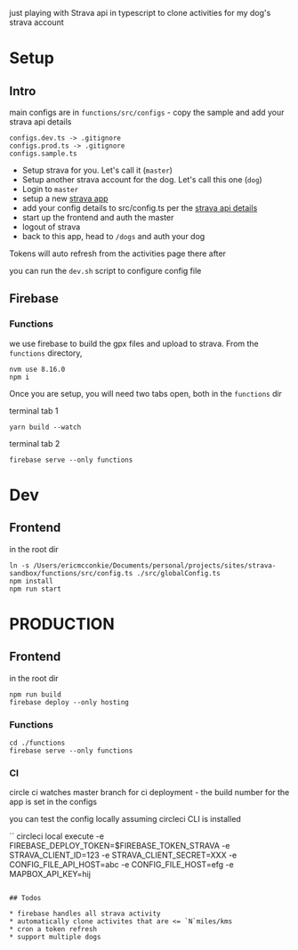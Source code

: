 just playing with Strava api in typescript to clone activities for my dog's strava account

# Setup

## Intro
main configs are in `functions/src/configs` - copy the sample and add your strava api details

```
configs.dev.ts -> .gitignore
configs.prod.ts -> .gitignore
configs.sample.ts
```

* Setup strava for you. Let's call it (`master`)
* Setup another strava account for the dog. Let's call this one (`dog`)
* Login to `master`
* setup a new [strava app ](https://www.strava.com/settings/api)
* add your config details to src/config.ts per the [strava api details](https://www.strava.com/settings/api)
* start up the frontend and auth the master
* logout of strava
* back to this app, head to `/dogs` and auth your dog

Tokens will auto refresh from the activities page there after


you can run the `dev.sh` script to configure config file

## Firebase

### Functions
we use firebase to build the gpx files and upload to strava. From the `functions` directory, 
```
nvm use 8.16.0
npm i
``` 

Once you are setup, you will need two tabs open, both in the `functions` dir

terminal tab 1
```
yarn build --watch
```

terminal tab 2
```
firebase serve --only functions
```

# Dev
## Frontend
in the root dir
```
ln -s /Users/ericmcconkie/Documents/personal/projects/sites/strava-sandbox/functions/src/config.ts ./src/globalConfig.ts
npm install
npm run start

```


# PRODUCTION
## Frontend
in the root dir
```
npm run build
firebase deploy --only hosting
```

### Functions

```
cd ./functions
firebase serve --only functions
```
### CI

circle ci watches master branch for ci deployment - the build number for the app is set in the configs

you can test the config locally assuming circleci CLI is installed

``
circleci local execute -e FIREBASE_DEPLOY_TOKEN=$FIREBASE_TOKEN_STRAVA -e STRAVA_CLIENT_ID=123 -e STRAVA_CLIENT_SECRET=XXX -e CONFIG_FILE_API_HOST=abc -e CONFIG_FILE_HOST=efg -e MAPBOX_API_KEY=hij
```

## Todos

* firebase handles all strava activity
* automatically clone activites that are <= `N`miles/kms
* cron a token refresh
* support multiple dogs
